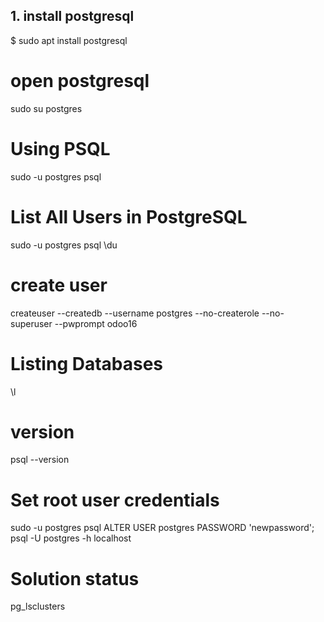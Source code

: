 
## 1. install postgresql

$  sudo apt install postgresql

# open postgresql

sudo su postgres

# Using PSQL

sudo -u postgres psql

# List All Users in PostgreSQL

sudo -u postgres psql
\du

# create user

createuser --createdb --username postgres --no-createrole --no-superuser --pwprompt odoo16

# Listing Databases

\l

# version

psql --version

# Set root user credentials

sudo -u postgres psql
ALTER USER postgres PASSWORD 'newpassword';
psql -U postgres -h localhost

# Solution status

pg_lsclusters
